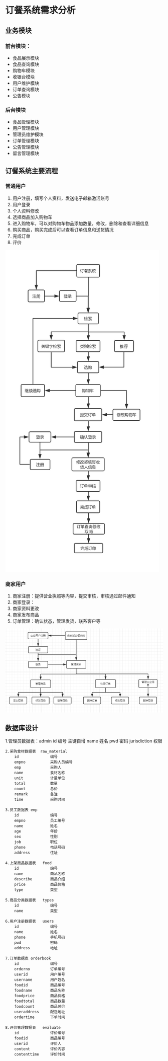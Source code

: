 # 订餐系统需求分析

## 业务模块

### 前台模块：

- 食品展示模块
- 食品查询模块
- 购物车模块
- 收银台模块
- 用户维护模块
- 订单查询模块
- 公告模块

### 后台模块

- 食品管理模块
- 用户管理模块
- 管理员维护模块
- 订单管理模块
- 公告管理模块
- 留言管理模块

## 订餐系统主要流程

### 普通用户

1. 用户注册，填写个人资料，发送电子邮箱激活账号
2. 用户登录
3. 个人资料修改
4. 选择商品加入购物车
5. 进入购物车，可以对购物车物品添加数量，修改，删除和查看详细信息
6. 购买商品，购买完成后可以查看订单信息和送货情况
7. 完成订单
8. 评价

![order](https://github.com/wesleyzxl/note/blob/master/s/pic/order.png)

### 商家用户

1. 商家注册：提供营业执照等内容，提交审核，审核通过邮件通知
2. 商家登录：
3. 商家资料更改
4. 商家发布商品
5. 订单管理：确认状态，管理发货，联系客户等

![](https://github.com/wesleyzxl/note/blob/master/s/pic/Snipaste_2019-04-01_11-05-19.png)


## 数据库设计

1.管理员数据表：admin
		id				编号	主键自增
		name			姓名
		pwd				密码
		jurisdiction	权限
		
	2.采购食材数据表  raw_material
		id				编号
		empno			采购人员编号
		emp				采购人
		name			食材名称
		unit			计量单位
		total			数量
		count			总价
		remark			备注
		time			采购时间
		
	3.员工数据表	emp
		id				编号
		empno			员工编号
		name			姓名
		age				年龄
		sex				性别
		job				职位
		phone			电话号码
		address			住址
		
	4.上架商品数据表	food
		id				编号
		name			商品名称
		describe		商品介绍
		price			商品价格
		type			类型
		
	5.商品分类数据表	types
		id				编号
		name			类型
		
	6.用户注册数据表	users
		id				编号
		name			姓名
		phone			手机号码
		pwd				密码
		address			地址
		
	7.订单数据表	orderbook
		id				编号
		orderno			订单编号
		userid			用户编号
		username		用户姓名
		foodid			商品编号
		foodname		商品名称
		foodprice		商品价格
		foodtotal		商品数量
		foodcount		商品总价
		useraddress		配送地址
		ordertime		下单时间
		
	8.评价管理数据表	evaluate 
		id				评价编号
		foodid			商品编号
		userid			评价人
		content   		评价内容
		contenttime		评价时间